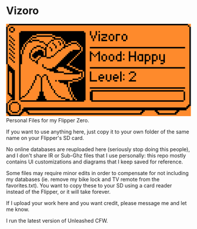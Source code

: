 # Vizoro
![Vizoro](https://github.com/Az-Neter/Vizoro/blob/main/Vizoro.png)  
Personal Files for my Flipper Zero.

If you want to use anything here, just copy it to your own folder of the same name on your Flipper's SD card.

No online databases are reuploaded here (seriously stop doing this people), and I don't share IR or Sub-Ghz files that I use personally: this repo mostly contains UI customizations and diagrams that I keep saved for reference.

Some files may require minor edits in order to compensate for not including my databases (ie. remove my bike lock and TV remote from the favorites.txt).
You want to copy these to your SD using a card reader instead of the Flipper, or it will take forever.

If I upload your work here and you want credit, please message me and let me know.

I run the latest version of Unleashed CFW.
